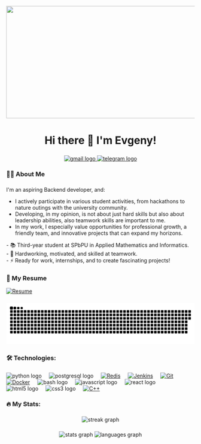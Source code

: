 <br clear="both">

<div align="center">
  <img height="300" width="600" src="https://user-images.githubusercontent.com/74038190/225813708-98b745f2-7d22-48cf-9150-083f1b00d6c9.gif" />
</div>

###

<h1 align="center">Hi there 👋 I'm Evgeny!</h1>

###

<div align="center">
  <a href="mailto:jekapeheka@gmail.com" target="_blank">
      <img src="https://img.shields.io/static/v1?message=Gmail&logo=gmail&label=&color=D14836&logoColor=white&labelColor=&style=for-the-badge" height="25" alt="gmail logo" />
    </a>
  <a href="https://t.me/rmnev" target="_blank">
    <img src="https://img.shields.io/static/v1?message=Telegram&logo=telegram&label=&color=2CA5E0&logoColor=white&labelColor=&style=for-the-badge" height="25" alt="telegram logo" />
  </a>
</div>

###

<h3 align="left">👨‍💻 About Me</h3>

###

<p align="left">
  I'm an aspiring Backend developer, and:
  <ul>
    <li>I actively participate in various student activities, from hackathons to nature outings with the university community.</li>
    <li>Developing, in my opinion, is not about just hard skills but also about leadership abilities, also teamwork skills are important to me.</li>
    <li>In my work, I especially value opportunities for professional growth, a friendly team, and innovative projects that can expand my horizons.</li>
  </ul>
- 📚 Third-year student at SPbPU in Applied Mathematics and Informatics.<br>- 🔭 Hardworking, motivated, and skilled at teamwork.<br>- ⚡ Ready for work, internships, and to create fascinating projects!</p>


### 📄 My Resume

[![Resume](https://img.shields.io/static/v1?label=&message=Resume&color=2ea44f)](Romanchuk_CV.pdf)

###

<p align="center">
 <img width="600" src="assets/github-snake.svg" alt="snake"/>
</p>

###

<h3 align="left">🛠 Technologies:</h3>

###

<div align="left">
  <img src="https://skillicons.dev/icons?i=py" height="40" alt="python logo" />
  <img width="12" />
  <img src="https://skillicons.dev/icons?i=postgres" height="40" alt="postgresql logo" />
  <img width="12" />
  <a href="https://redis.io/" target="_blank"><img style="margin: 0px" src="https://profilinator.rishav.dev/skills-assets/redis-original-wordmark.svg" alt="Redis" height="40" /></a> 
  <img width="12" />
  <a href="https://www.jenkins.io/" target="_blank"><img style="margin: 0px" src="https://profilinator.rishav.dev/skills-assets/jenkins-icon.svg" alt="Jenkins" height="40" /></a>  
  <img width="12" />
  <a href="https://github.com/" target="_blank"><img style="margin: 0px" src="https://profilinator.rishav.dev/skills-assets/git-scm-icon.svg" alt="Git" height="40" /></a>
  <img width="12" />
  <a href="https://www.docker.com/" target="_blank"><img style="margin: 0px" src="https://profilinator.rishav.dev/skills-assets/docker-original-wordmark.svg" alt="Docker" height="40" /></a>  
  <img width="12" />
  <img src="https://cdn.simpleicons.org/gnubash/4EAA25" height="40" alt="bash logo" />
  <img width="12" />
  <img src="https://cdn.jsdelivr.net/gh/devicons/devicon/icons/javascript/javascript-original.svg" height="40" alt="javascript logo" />
  <img width="12" />
  <img src="https://cdn.jsdelivr.net/gh/devicons/devicon/icons/react/react-original.svg" height="40" alt="react logo" />
  <img width="12" />
  <img src="https://cdn.jsdelivr.net/gh/devicons/devicon/icons/html5/html5-original.svg" height="40" alt="html5 logo" />
  <img width="12" />
  <img src="https://cdn.jsdelivr.net/gh/devicons/devicon/icons/css3/css3-original.svg" height="40" alt="css3 logo" />
  <img width="12" />
  <a href="https://www.cplusplus.com/" target="_blank"><img style="margin: 0px" src="https://profilinator.rishav.dev/skills-assets/cplusplus-original.svg" alt="C++" height="40" /></a>  
</div>

###

<h3 align="left">🔥 My Stats:</h3>

###

<div align="center">
  <img src="https://streak-stats.demolab.com?user=UUyy-Geniy&locale=en&mode=daily&theme=dark&border_radius=5&order=3" height="220" alt="streak graph" />
</div>

###

<div align="center">
  <img src="https://github-readme-stats.vercel.app/api?username=UUyy-Geniy&hide_title=false&hide_rank=false&show_icons=true&include_all_commits=true&count_private=true&disable_animations=false&theme=dracula&locale=en&order=1" height="150" alt="stats graph" />
  <img src="https://github-readme-stats.vercel.app/api/top-langs?username=UUyy-Geniy&locale=en&hide_title=false&layout=compact&card_width=320&langs_count=6&theme=dracula&hide_border=false&order=3" height="150" alt="languages graph" />
</div>

###
